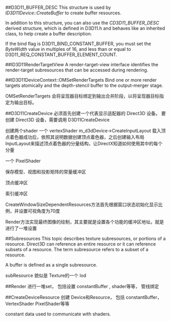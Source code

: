 
##D3D11_BUFFER_DESC
This structure is used by *ID3D11Device::CreateBuffer* to create buffer resources.

In addition to this structure, you can also use the *CD3D11_BUFFER_DESC* derived structure, which is defined in D3D11.h and behaves like an inherited class, to help create a buffer description.

If the bind flag is D3D11_BIND_CONSTANT_BUFFER, you must set the *ByteWidth* value in multiples of 16, and less than or equal to D3D11_REQ_CONSTANT_BUFFER_ELEMENT_COUNT.



##ID3D11RenderTargetView
A render-target-view interface identifies the render-target subresources that can be accessed during rendering.

##ID3D11DeviceContext::OMSetRenderTargets
Bind one or more render targets atomically and the depth-stencil buffer to the output-merger stage.

OMSetRenderTargets 会将呈现器目标绑定到输出合并阶段，以将呈现器目标指定为输出目标。


##D3D11CreateDevice
必须首先创建一个代表显示适配器的 Direct3D 设备。 要创建 Direct3D 设备，需要调用 D3D11CreateDevice


创建两个shader
一个 vertexShader
m_d3dDevice->CreateInputLayout 
载入顶点着色器成功后，依照其说明数据创建顶点着色器，之后创建输入布局InputLayout来描述顶点着色器的分量结构，让DirectX知道如何使用其中的每个分量

一个 PixelShader

保存模型、视图和投影矩阵的常量缓冲区

顶点缓冲区

索引缓冲区


CreateWindowSizeDependentResources方法首先根据窗口状态初始化显示比例，并设置可视角度为70度

Render方法实现最终图像的绘制，其主要就是设置各个功能的缓冲区地址。就是进行了一堆设置


##Subresources
This topic describes texture subresources, or portions of a resource.
Direct3D can reference an entire resource or it can reference subsets of a resource. The term subresource refers to a subset of a resource.

A buffer is defined as a single subresource.

subResource 貌似是 Texture的一个 lod



##Render
进行一堆set， 包括设置 constantBuffer , shader等等， 管线绑定

##CreateDeviceResource
创建 Device和Resource， 包括 constantBuffer，  VertexShader PixelShader等等


 constant data used to communicate with shaders.